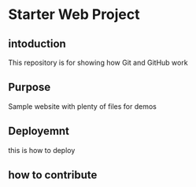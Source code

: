 # Starter Web Project

## intoduction

This repository is for showing how Git and GitHub work

## Purpose

Sample website with plenty of files for demos

## Deployemnt

this is how to deploy 

## how to contribute
